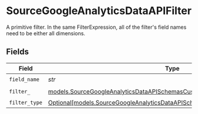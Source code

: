 # SourceGoogleAnalyticsDataAPIFilter

A primitive filter. In the same FilterExpression, all of the filter's field names need to be either all dimensions.


## Fields

| Field                                                                                                                                                            | Type                                                                                                                                                             | Required                                                                                                                                                         | Description                                                                                                                                                      |
| ---------------------------------------------------------------------------------------------------------------------------------------------------------------- | ---------------------------------------------------------------------------------------------------------------------------------------------------------------- | ---------------------------------------------------------------------------------------------------------------------------------------------------------------- | ---------------------------------------------------------------------------------------------------------------------------------------------------------------- |
| `field_name`                                                                                                                                                     | *str*                                                                                                                                                            | :heavy_check_mark:                                                                                                                                               | N/A                                                                                                                                                              |
| `filter_`                                                                                                                                                        | [models.SourceGoogleAnalyticsDataAPISchemasCustomReportsArrayFilter](../models/sourcegoogleanalyticsdataapischemascustomreportsarrayfilter.md)                   | :heavy_check_mark:                                                                                                                                               | N/A                                                                                                                                                              |
| `filter_type`                                                                                                                                                    | [Optional[models.SourceGoogleAnalyticsDataAPISchemasCustomReportsArrayFilterType]](../models/sourcegoogleanalyticsdataapischemascustomreportsarrayfiltertype.md) | :heavy_minus_sign:                                                                                                                                               | N/A                                                                                                                                                              |
